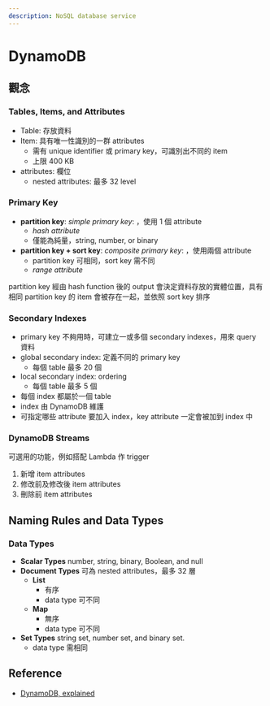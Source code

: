 ```yaml
---
description: NoSQL database service
---
```


# DynamoDB

## 觀念

### Tables, Items, and Attributes <a id="HowItWorks.CoreComponents.TablesItemsAttributes"></a>

* Table: 存放資料
* Item: 具有唯一性識別的一群 attributes
  * 需有 unique identifier 或 primary key，可識別出不同的 item
  * 上限 400 KB
* attributes: 欄位
  * nested attributes: 最多 32 level

### Primary Key

* **partition key**: _simple primary key_: ，使用 1 個 attribute
  * _hash attribute_
  * 僅能為純量，string, number, or binary
* **partition key + sort key**: _composite primary key_: ，使用兩個 attribute
  * partition key 可相同，sort key 需不同
  * _range attribute_

partition key 經由 hash function 後的 output 會決定資料存放的實體位置，具有相同 partition key 的 item 會被存在一起，並依照 sort key 排序

### Secondary Indexes

* primary key 不夠用時，可建立一或多個 secondary indexes，用來 query 資料
* global secondary index: 定義不同的 primary key
  * 每個 table 最多 20 個
* local secondary index: ordering 
  * 每個 table 最多 5 個
* 每個 index 都屬於一個 table
* index 由 DynamoDB 維護
* 可指定哪些 attribute 要加入 index，key attribute 一定會被加到 index 中

### DynamoDB Streams <a id="HowItWorks.CoreComponents.Streams"></a>

可選用的功能，例如搭配 Lambda 作 trigger

1. 新增 item attributes
2. 修改前及修改後 item attributes
3. 刪除前 item attributes

## Naming Rules and Data Types <a id="HowItWorks.NamingRulesDataTypes"></a>

### Data Types <a id="HowItWorks.DataTypes"></a>

* **Scalar Types** number, string, binary, Boolean, and null
* **Document Types** 可為 nested attributes，最多 32 層
  * **List**
    * 有序
    * data type 可不同
  * **Map**
    * 無序
    * data type 可不同
* **Set Types** string set, number set, and binary set.
  * data type 需相同

## Reference

* [DynamoDB, explained](https://www.dynamodbguide.com/what-is-dynamo-db)

